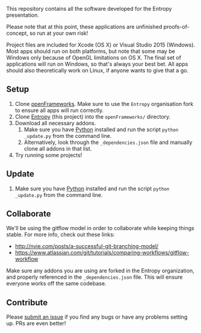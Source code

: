 This repository contains all the software developed for the Entropy presentation.

Please note that at this point, these applications are unfinished proofs-of-concept, so run at your own risk!

Project files are included for Xcode (OS X) or Visual Studio 2015 (Windows). Most apps should run on both platforms, but note that some may be Windows only because of OpenGL limitations on OS X. The final set of applications will run on Windows, so that's always your best bet. All apps should also theoretically work on Linux, if anyone wants to give that a go.

## Setup

1. Clone [openFrameworks](https://github.com/Entropy/openFrameworks). Make sure to use the `Entropy` organisation fork to ensure all apps will run correctly.
1. Clone [Entropy](https://github.com/Entropy/Entropy) (this project) into the `openFrameworks/` directory.
1. Download all necessary addons.
	1. Make sure you have [Python](https://www.python.org/) installed and run the script `python _update.py` from the command line.
	1. Alternatively, look through the `_dependencies.json` file and manually clone all addons in that list.
1. Try running some projects!

## Update

1. Make sure you have [Python](https://www.python.org/) installed and run the script `python _update.py` from the command line.

## Collaborate

We'll be using the gitflow model in order to collaborate while keeping things stable. For more info, check out these links:

* http://nvie.com/posts/a-successful-git-branching-model/
* https://www.atlassian.com/git/tutorials/comparing-workflows/gitflow-workflow

Make sure any addons you are using are forked in the Entropy organization, and properly referenced in the `_dependencies.json` file. This will ensure everyone works off the same codebase.

## Contribute

Please [submit an issue](https://github.com/Entropy/Entropy/issues) if you find any bugs or have any problems setting up. PRs are even better!